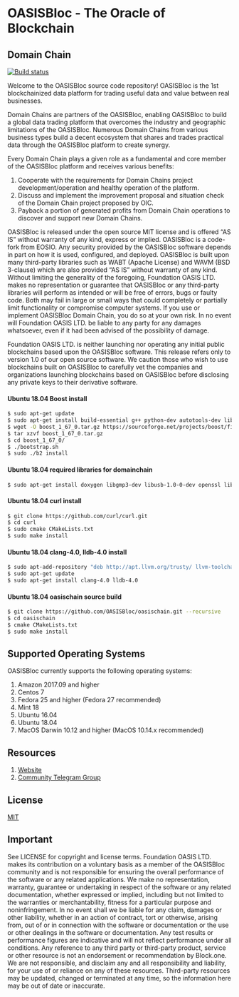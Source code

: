 # OASISBloc - The Oracle of Blockchain

## Domain Chain

[![Build status](https://badge.buildkite.com/370fe5c79410f7d695e4e34c500b4e86e3ac021c6b1f739e20.svg?branch=master)](https://buildkite.com/EOSIO/eosio)

Welcome to the OASISBloc source code repository! 
OASISBloc is the 1st blockchainized data platform for trading
useful data and value between real businesses.

Domain Chains are partners of the OASISBloc, enabling OASISBloc to build a global data trading platform that overcomes the industry and geographic limitations of the OASISBloc.
Numerous Domain Chains from various business types build a decent ecosystem that shares and trades practical data through the OASISBloc platform to create synergy.

Every Domain Chain plays a given role as a fundamental and core member of the OASISBloc platform and receives various benefits:


1. Cooperate with the requirements for Domain Chains project development/operation and healthy operation of the platform.
2. Discuss and implement the improvement proposal and situation check of the Domain Chain project proposed by OIC.
3. Payback a portion of generated profits from Domain Chain operations to discover and support new Domain Chains.


OASISBloc is released under the open source MIT license and is offered “AS IS” without warranty of any kind, express or implied. OASISBloc is a code-fork from EOSIO. Any security provided by the OASISBloc software depends in part on how it is used, configured, and deployed. OASISBloc is built upon many third-party libraries such as WABT (Apache License) and WAVM (BSD 3-clause) which are also provided “AS IS” without warranty of any kind. Without limiting the generality of the foregoing, Foundation OASIS LTD. makes no representation or guarantee that OASISBloc or any third-party libraries will perform as intended or will be free of errors, bugs or faulty code. Both may fail in large or small ways that could completely or partially limit functionality or compromise computer systems. If you use or implement OASISBloc Domain Chain, you do so at your own risk. In no event will Foundation OASIS LTD. be liable to any party for any damages whatsoever, even if it had been advised of the possibility of damage.  

Foundation OASIS LTD. is neither launching nor operating any initial public blockchains based upon the OASISBloc software. This release refers only to version 1.0 of our open source software. We caution those who wish to use blockchains built on OASISBloc to carefully vet the companies and organizations launching blockchains based on OASISBloc before disclosing any private keys to their derivative software.


#### Ubuntu 18.04 Boost install
```sh
$ sudo apt-get update
$ sudo apt-get install build-essential g++ python-dev autotools-dev libicu-dev build-essential libbz2-dev libboost-all-dev
$ wget -O boost_1_67_0.tar.gz https://sourceforge.net/projects/boost/files/boost/1.67.0/boost_1_67_0.tar.gz/download
$ tar xzvf boost_1_67_0.tar.gz
$ cd boost_1_67_0/
$ ./bootstrap.sh
$ sudo ./b2 install
```
#### Ubuntu 18.04 required libraries for domainchain 
```sh
$ sudo apt-get install doxygen libgmp3-dev libusb-1.0-0-dev openssl libssl-dev
```
#### Ubuntu 18.04 curl install
```sh
$ git clone https://github.com/curl/curl.git
$ cd curl
$ sudo cmake CMakeLists.txt
$ sudo make install
```
#### Ubuntu 18.04 clang-4.0, lldb-4.0 install
```sh
$ sudo apt-add-repository "deb http://apt.llvm.org/trusty/ llvm-toolchain-trusty-4.0 main"
$ sudo apt-get update
$ sudo apt-get install clang-4.0 lldb-4.0
```
#### Ubuntu 18.04 oasischain source build
```sh
$ git clone https://github.com/OASISBloc/oasischain.git --recursive
$ cd oasischain
$ cmake CMakeLists.txt
$ sudo make install
```
## Supported Operating Systems
OASISBloc currently supports the following operating systems:  
1. Amazon 2017.09 and higher
2. Centos 7
3. Fedora 25 and higher (Fedora 27 recommended)
4. Mint 18
5. Ubuntu 16.04
6. Ubuntu 18.04
7. MacOS Darwin 10.12 and higher (MacOS 10.14.x recommended)


## Resources
1. [Website](https://www.oasisbloc.io/)
1. [Community Telegram Group](https://t.me/oasisbloc)


## License

[MIT](./LICENSE)

## Important

See LICENSE for copyright and license terms.  Foundation OASIS LTD. makes its contribution on a voluntary basis as a member of the OASISBloc community and is not responsible for ensuring the overall performance of the software or any related applications.  We make no representation, warranty, guarantee or undertaking in respect of the software or any related documentation, whether expressed or implied, including but not limited to the warranties or merchantability, fitness for a particular purpose and noninfringement. In no event shall we be liable for any claim, damages or other liability, whether in an action of contract, tort or otherwise, arising from, out of or in connection with the software or documentation or the use or other dealings in the software or documentation.  Any test results or performance figures are indicative and will not reflect performance under all conditions.  Any reference to any third party or third-party product, service or other resource is not an endorsement or recommendation by Block.one.  We are not responsible, and disclaim any and all responsibility and liability, for your use of or reliance on any of these resources. Third-party resources may be updated, changed or terminated at any time, so the information here may be out of date or inaccurate.
